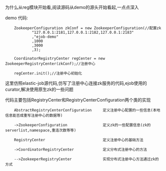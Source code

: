 
为什么从reg模块开始看,阅读源码从demo的源头开始看起,一点点深入

demo 代码:

        ZookeeperConfiguration zkConf = new ZookeeperConfiguration(//配置zk
                "127.0.0.1:2181,127.0.0.1:2182,127.0.0.1:2183"
                ,"ejob-demo"
                ,1000
                ,3000
                ,3);

        CoordinatorRegistryCenter regCenter = new ZookeeperRegistryCenter(zkConf);//注册中心

        regCenter.init();//注册中心初始化

这里仿照elastic-job源代码,仿写了注册中心连接zk服务的代码,ejob使用的curator,解决使用原生zk的一些问题

代码主要包括RegistryCenter和RegistryCenterConfiguration两个类的实现


        AbstractRegistryCenterConfiguration     定义注册中心配置的一些信息(本地信息能否成重写注册中心的数据等)

        ->ZookeeperConfiguration                定义zk的一些配置信息(zk的serverlist,namespace,重连次数等等)

        RegistryCenter                          定义注册中心的基础方法

        ->CoordinatorRegistryCenter             定义分布式注册中心的方法

        -->ZookeeperRegistryCenter              实现分布式注册中心方法通过zk的方式

